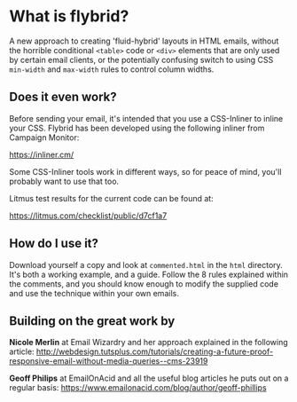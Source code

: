 # What is flybrid?

A new approach to creating 'fluid-hybrid' layouts in HTML emails, without the horrible conditional `<table>` code or `<div>` elements that are only used by certain email clients, or the potentially confusing switch to using CSS `min-width` and `max-width` rules to control column widths.

## Does it even work?

Before sending your email, it's intended that you use a CSS-Inliner to inline your CSS. Flybrid has been developed using the following inliner from Campaign Monitor:

https://inliner.cm/

Some CSS-Inliner tools work in different ways, so for peace of mind, you'll probably want to use that too.

Litmus test results for the current code can be found at:

https://litmus.com/checklist/public/d7cf1a7

## How do I use it?

Download yourself a copy and look at `commented.html` in the `html` directory. It's both a working example, and a guide. Follow the 8 rules explained within the comments, and you should know enough to modify the supplied code and use the technique within your own emails.

## Building on the great work by

 **Nicole Merlin** at Email Wizardry and her approach explained in the following article: http://webdesign.tutsplus.com/tutorials/creating-a-future-proof-responsive-email-without-media-queries--cms-23919
 
**Geoff Philips** at EmailOnAcid and all the useful blog articles he puts out on a regular basis:
https://www.emailonacid.com/blog/author/geoff-phillips
